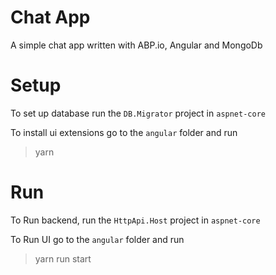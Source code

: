 # Chat App

A simple chat app written with ABP.io, Angular and MongoDb

# Setup

To set up database run the `DB.Migrator` project in `aspnet-core`

To install ui extensions go to the `angular` folder and run

> yarn

# Run

To Run backend, run the `HttpApi.Host` project in `aspnet-core`

To Run UI go to the `angular` folder and run

> yarn run start
